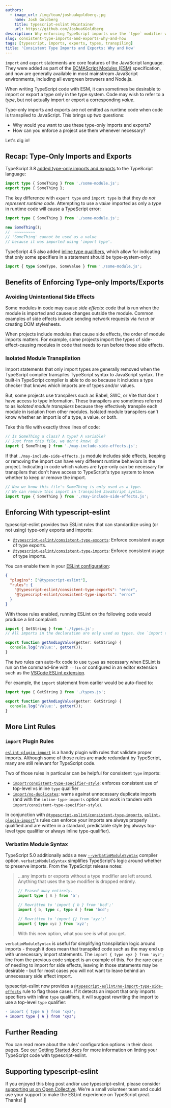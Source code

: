 ```yaml
---
authors:
  - image_url: /img/team/joshuakgoldberg.jpg
    name: Josh Goldberg
    title: typescript-eslint Maintainer
    url: https://github.com/JoshuaKGoldberg
description: Why enforcing TypeScript imports use the `type` modifier when possible benefits some project setups.
slug: consistent-type-imports-and-exports-why-and-how
tags: [typescript, imports, exports, types, transpiling]
title: 'Consistent Type Imports and Exports: Why and How'
---
```


`import` and `export` statements are core features of the JavaScript language.
They were added as part of the [ECMAScript Modules (ESM)](https://nodejs.org/api/esm.html#modules-ecmascript-modules) specification, and now are generally available in most mainstream JavaScript environments, including all evergreen browsers and Node.js.

When writing TypeScript code with ESM, it can sometimes be desirable to import or export a type only in the type system.
Code may wish to refer to a _type_, but not actually import or export a corresponding _value_.

Type-only imports and exports are not emitted as runtime code when code is transpiled to JavaScript.
This brings up two questions:

- Why would you want to use these type-only imports and exports?
- How can you enforce a project use them whenever necessary?

Let's dig in!

<!--truncate-->

## Recap: Type-Only Imports and Exports

TypeScript 3.8 [added type-only imports and exports](https://www.typescriptlang.org/docs/handbook/release-notes/typescript-3-8.html#type-only-imports-and-export) to the TypeScript language:

```ts
import type { SomeThing } from './some-module.js';
export type { SomeThing };
```

The key difference with `export type` and `import type` is that they _do not represent runtime code_.
Attempting to use a _value_ imported as only a _type_ in runtime code will cause a TypeScript error:

```ts twoslash
import type { SomeThing } from './some-module.js';

new SomeThing();
//  ~~~~~~~~~
// 'SomeThing' cannot be used as a value
// because it was imported using 'import type'.
```

TypeScript 4.5 also added [inline type qualifiers](https://www.typescriptlang.org/docs/handbook/release-notes/typescript-4-5.html#type-modifiers-on-import-names), which allow for indicating that only some specifiers in a statement should be type-system-only:

```ts
import { type SomeType, SomeValue } from './some-module.js';
```

## Benefits of Enforcing Type-only Imports/Exports

### Avoiding Unintentional Side Effects

Some modules in code may cause _side effects_: code that is run when the module is imported and causes changes outside the module.
Common examples of side effects include sending network requests via `fetch` or creating DOM stylesheets.

When projects include modules that cause side effects, the order of module imports matters.
For example, some projects import the types of side-effect-causing modules in code that needs to run before those side effects.

### Isolated Module Transpilation

Import statements that only import types are generally removed when the TypeScript compiler transpiles TypeScript syntax to JavaScript syntax.
The built-in TypeScript compiler is able to do so because it includes a type checker that knows which imports are of types and/or values.

But, some projects use transpilers such as Babel, SWC, or Vite that don't have access to type information.
These transpilers are sometimes referred to as _isolated module transpilers_ because they effectively transpile each module in isolation from other modules.
Isolated module transpilers can't know whether an import is of a type, a value, or both.

Take this file with exactly three lines of code:

```ts
// Is SomeThing a class? A type? A variable?
// Just from this file, we don't know! 😫
import { SomeThing } from './may-include-side-effects.js';
```

If that `./may-include-side-effects.js` module includes side effects, keeping or removing the import can have very different runtime behaviors in the project.
Indicating in code which values are type-only can be necessary for transpilers that don't have access to TypeScript's type system to know whether to keep or remove the import.

```ts
// Now we know this file's SomeThing is only used as a type.
// We can remove this import in transpiled JavaScript syntax.
import type { SomeThing } from './may-include-side-effects.js';
```

## Enforcing With typescript-eslint

typescript-eslint provides two ESLint rules that can standardize using (or not using) type-only exports and imports:

- [`@typescript-eslint/consistent-type-exports`](/rules/consistent-type-exports): Enforce consistent usage of type exports.
- [`@typescript-eslint/consistent-type-imports`](/rules/consistent-type-imports): Enforce consistent usage of type imports.

You can enable them in your [ESLint configuration](https://eslint.org/docs/latest/user-guide/configuring):

```json
{
  "plugins": ["@typescript-eslint"],
  "rules": {
    "@typescript-eslint/consistent-type-exports": "error",
    "@typescript-eslint/consistent-type-imports": "error"
  }
}
```

With those rules enabled, running ESLint on the following code would produce a lint complaint:

```ts
import { GetString } from './types.js';
// All imports in the declaration are only used as types. Use `import type`.

export function getAndLogValue(getter: GetString) {
  console.log('Value:', getter());
}
```

The two rules can auto-fix code to use `type`s as necessary when ESLint is run on the command-line with `--fix` or configured in an editor extension such as the [VSCode ESLint extension](https://marketplace.visualstudio.com/items?itemName=dbaeumer.vscode-eslint).

For example, the `import` statement from earlier would be auto-fixed to:

```ts
import type { GetString } from './types.js';

export function getAndLogValue(getter: GetString) {
  console.log('Value:', getter());
}
```

## More Lint Rules

### `import` Plugin Rules

[`eslint-plugin-import`](https://github.com/import-js/eslint-plugin-import) is a handy plugin with rules that validate proper imports.
Although some of those rules are made redundant by TypeScript, many are still relevant for TypeScript code.

Two of those rules in particular can be helpful for consistent `type` imports:

- [`import/consistent-type-specifier-style`](https://github.com/import-js/eslint-plugin-import/blob/main/docs/rules/consistent-type-specifier-style.md): enforces consistent use of top-level vs inline `type` qualifier
- [`import/no-duplicates`](https://github.com/import-js/eslint-plugin-import/blob/main/docs/rules/no-duplicates.md#inline-type-imports): warns against unnecessary duplicate imports (and with the `inline-type-imports` option can work in tandem with `import/consistent-type-specifier-style`).

In conjunction with [`@typescript-eslint/consistent-type-imports`](/rules/consistent-type-imports), [`eslint-plugin-import`](https://github.com/import-js/eslint-plugin-import)'s rules can enforce your imports are always properly qualified and are written in a standard, predictable style (eg always top-level type qualifier or always inline type-qualifier).

### Verbatim Module Syntax

TypeScript 5.0 additionally adds a new [`--verbatimModuleSyntax`](https://devblogs.microsoft.com/typescript/announcing-typescript-5-0-beta/#verbatimmodulesyntax) compiler option.
`verbatimModuleSyntax` simplifies TypeScript's logic around whether to preserve imports.
From the TypeScript release notes:

> ...any imports or exports without a type modifier are left around.
> Anything that uses the type modifier is dropped entirely.
>
> ```ts
> // Erased away entirely.
> import type { A } from 'a';
>
> // Rewritten to 'import { b } from 'bcd';'
> import { b, type c, type d } from 'bcd';
>
> // Rewritten to 'import {} from 'xyz';'
> import { type xyz } from 'xyz';
> ```
>
> With this new option, what you see is what you get.

`verbatimModuleSyntax` is useful for simplifying transpilation logic around imports - though it does mean that transpiled code such as the may end up with unnecessary import statements.
The `import { type xyz } from 'xyz';` line from the previous code snippet is an example of this.
For the rare case of needing to import for side effects, leaving in those statements may be desirable - but for most cases you will not want to leave behind an unnecessary side effect import.

typescript-eslint now provides a [`@typescript-eslint/no-import-type-side-effects`](/rules/no-import-type-side-effects) rule to flag those cases.
If it detects an import that only imports specifiers with inline `type` qualifiers, it will suggest rewriting the import to use a top-level `type` qualifier:

```diff
- import { type A } from 'xyz';
+ import type { A } from 'xyz';
```

## Further Reading

You can read more about the rules' configuration options in their docs pages.
See [our Getting Started docs](/getting-started) for more information on linting your TypeScript code with typescript-eslint.

## Supporting typescript-eslint

If you enjoyed this blog post and/or use typescript-eslint, please consider [supporting us on Open Collective](https://opencollective.com/typescript-eslint).
We're a small volunteer team and could use your support to make the ESLint experience on TypeScript great.
Thanks! 💖
